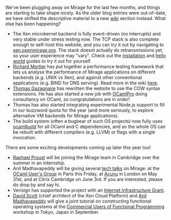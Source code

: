 We've been plugging away on Mirage for the last few months, and things are starting to take shape nicely. As the older blog entries were out-of-date, we have shifted the descriptive material to a new [wiki](/wiki) section instead. What else has been happening?

* The Xen microkernel backend is fully event-driven (no interrupts) and very stable under stress testing now. The TCP stack is also complete enough to self-host this website, and you can try it out by navigating to [xen.openmirage.org](http://xen.openmirage.org). The stack doesnt actually do retransmissions yet, so your user experience may "vary". Check out the [installation](/wiki/install) and [hello world](/wiki/hello-world) guides to try it out for yourself.
* [Richard Mortier](http://www.cs.nott.ac.uk/~rmm/) has put together a performance testing framework that lets us analyse the performance of Mirage applications on different backends (e.g. UNIX vs Xen), and against other conventional applications (e.g. BIND for DNS serving). Read more in the wiki [here](/wiki/performance).
* [Thomas Gazagnaire](http://gazagnaire.org) has rewritten the website to use the COW syntax extensions. He has also started a new job with [OCamlPro](http://www.ocamlpro.com/) doing consultancy on OCaml, so congratulations are in order!
* Thomas has also started integrating experimental Node.js support to fill in our buzzword quota for the year (and more seriously, to explore alternative VM backends for Mirage applications). 
* The build system (often a bugbear of such OS projects) now fully uses [ocamlbuild](http://brion.inria.fr/gallium/index.php/Ocamlbuild) for all OCaml and C dependencies, and so the whole OS can be rebuilt with different compilers (e.g. LLVM) or flags with a single invocation.

There are some exciting developments coming up later this year too!

* [Raphael Proust](https://github.com/raphael-proust) will be joining the Mirage team in Cambridge over the summer in an internship.
* Anil Madhavapeddy will be giving several [tech talks](/wiki/talks) on Mirage: at the [OCaml User's Group](https://forge.ocamlcore.org/plugins/mediawiki/wiki/ocaml-meeting/index.php/OCamlMeeting2011) in Paris this Friday, at [Acunu](http://acunu.com) in London on May 31st, and at Citrix Cambridge on June 3rd. If you are interested, please do drop by and say hi.
* Verisign has supported the project with an [Internet Infrastructure Grant](http://www.marketwire.com/press-release/Verisign-Announces-Winners-of-Grants-Aimed-at-Strengthening-Internet-Infrastructure-NASDAQ-VRSN-1412893.htm).
* [David Scott](http://dave.recoil.org) (chief architect of the Xen Cloud Platform) and [Anil Madhavapeddy](http://anil.recoil.org) will give a joint tutorial on constructing functional operating systems at the [Commercial Users of Functional Programming](http://cufp.org) workshop in Tokyo, Japan in September.

